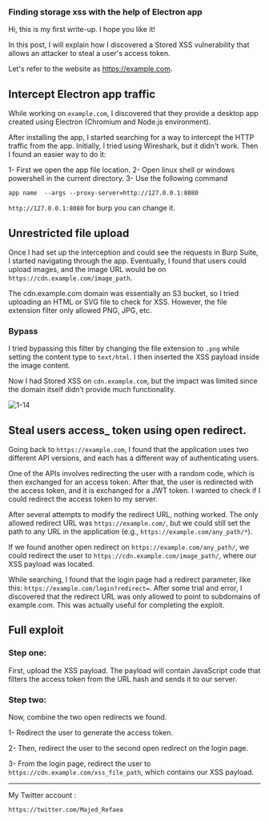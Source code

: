 ### Finding storage xss with the help of Electron app

Hi, this is my first write-up. I hope you like it!

In this post, I will explain how I discovered a Stored XSS vulnerability that allows an attacker to steal a user's access token.

Let's refer to the website as https://example.com.


## Intercept Electron app traffic 

While working on `example.com`, I discovered that they provide a desktop app created using Electron (Chromium and Node.js environment).

After installing the app, I started searching for a way to intercept the HTTP traffic from the app. Initially, I tried using Wireshark, but it didn't work. Then I found an easier way to do it:

1- First we open the app file location.
2- Open linux shell or  windows powershell in the current directory.
3- Use the following command 

`app name  --args --proxy-server=http://127.0.0.1:8080`


`http://127.0.0.1:8080` for burp you can change it.


## Unrestricted file upload


Once I had set up the interception and could see the requests in Burp Suite, I started navigating through the app. Eventually, I found that users could upload images, and the image URL would be on `https://cdn.example.com/image_path`.

The cdn.example.com domain was essentially an S3 bucket, so I tried uploading an HTML or SVG file to check for XSS. However, the file extension filter only allowed PNG, JPG, etc.


### Bypass

I tried bypassing this filter by changing the file extension to `.png` while setting the content type to `text/html`. I then inserted the XSS payload inside the image content.

Now I had Stored XSS on `cdn.example.com`, but the impact was limited since the domain itself didn’t provide much functionality.




![1-14](https://user-images.githubusercontent.com/47279932/170807342-8d8fffc9-e5d0-4867-bc59-c7661147c58a.png)

## Steal users access_ token using open redirect. 

Going back to `https://example.com`, I found that the application uses two different API versions, and each has a different way of authenticating users.

One of the APIs involves redirecting the user with a random code, which is then exchanged for an access token. After that, the user is redirected with the access token, and it is exchanged for a JWT token. I wanted to check if I could redirect the access token to my server.

After several attempts to modify the redirect URL, nothing worked. The only allowed redirect URL was `https://example.com/`, but we could still set the path to any URL in the application (e.g., `https://example.com/any_path/*`).

If we found another open redirect on `https://example.com/any_path/`, we could redirect the user to `https://cdn.example.com/image_path/`, where our XSS payload was located.

While searching, I found that the login page had a redirect parameter, like this: `https://example.com/login?redirect=`. After some trial and error, I discovered that the redirect URL was only allowed to point to subdomains of example.com. This was actually useful for completing the exploit.


## Full exploit

### Step one:

First, upload the XSS payload. The payload will contain JavaScript code that filters the access token from the URL hash and sends it to our server.


### Step two:

Now, combine the two open redirects we found.

1- Redirect the user to generate the access token.

2- Then, redirect the user to the second open redirect on the login page.

3- From the login page, redirect the user to `https://cdn.example.com/xss_file_path`, which contains our XSS payload.


---------------------------------
My Twitter account :

`https://twitter.com/Majed_Refaea`
